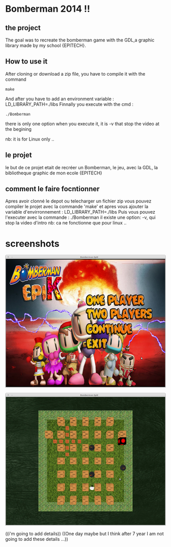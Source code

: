# Bomberman 2014 !!

## the project
The goal was to recreate the bomberman game with the GDL,a graphic library made by my school {EPITECH}.

## How to use it
After cloning or download a zip file, you have to compile it with the command 
```
make
```
And after you have to add an environment variable : LD_LIBRARY_PATH=./libs 
Finnally you execute with the cmd : 
```
./Bomberman 
```
there is only one option when you execute it, it is -v that stop the video at the begining

nb: it is for Linux only ..

## le projet
le but de ce projet etait de recréer un Bomberman, le jeu, avec la GDL, la bibliotheque graphic de mon ecole {EPITECH}

## comment le faire focntionner
Apres avoir clonné le depot ou telecharger un fichier zip vous pouvez compiler le projet avec la commande 'make' et apres vous ajouter la variable d'envirronnement : LD_LIBRARY_PATH=./libs
Puis vous pouvez l'executer avec la commande : ./Bomberman il existe une option: -v, qui stop la video d'intro 
nb: ca ne fonctionne que pour linux ..

# screenshots

![Alt text](./ImagesReadMe/Menu1.png "menu")

![Alt text](./ImagesReadMe/Screen2P.png "screen two player")

((i'm going to add details))
((One day maybe but I think after 7 year I am not going to add these details ...))

